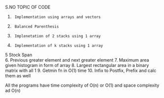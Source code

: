 S.NO    TOPIC OF CODE                                                   

1.      Implementation using arrays and vectors
2.      Balanced Parenthesis
3.      Implenetation of 2 stacks using 1 array
4.      Implementation of k stacks using 1 array
5       Stock Span  
6.      Previous greater element and next greater element
7.      Maximum area given histogram in form of array
8.      Largest rectangular area in a binary matrix with all 1 
9.      Getmin fn in O(1) time
10.     Infix to Postfix, Prefix and calc them as well




All the programs have time complexity of O(n) or O(1) and space complexity ad O(n)